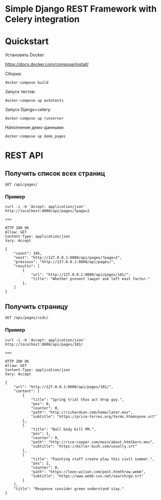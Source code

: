 # Simple Django REST Framework with Celery integration

# Quickstart

Установить Docker
 
https://docs.docker.com/compose/install/

Cборка:

    docker-compose build

Запуск тестов:

    docker-compose up autotests

Запуск Django+celery:

    docker-compose up runserver

Наполнение демо-данными:

    docker-compose up demo_pages

# REST API

## Получить список всех страниц

```http
GET /api/pages/
```


### Пример

    curl -i -H 'Accept: application/json' http://localhost:8000/api/pages/?page=2

    >>>

    HTTP 200 OK
    Allow: GET
    Content-Type: application/json
    Vary: Accept

    {
        "count": 345,
        "next": "http://127.0.0.1:8000/api/pages/?page=3",
        "previous": "http://127.0.0.1:8000/api/pages/",
        "results": [
            {
                "url": "http://127.0.0.1:8000/api/pages/101/",
                "title": "Whether prevent lawyer ask left east factor."
            },
        ]
    }

## Получить страницу

```http
GET /api/pages/<id>/
```

### Пример

    curl -i -H 'Accept: application/json' http://localhost:8000/api/pages/101/

    >>>

    HTTP 200 OK
    Allow: GET
    Content-Type: application/json
    Vary: Accept

    {
        "url": "http://127.0.0.1:8000/api/pages/101/",
        "content": [
            {
                "title": "Spring trial thus act drop guy.",
                "pos": 0,
                "counter": 0,
                "path": "http://richardson.com/home/later.mov",
                "subtitle": "https://price-torres.org/terms.htmanyone.srt"
            },
            {
                "title": "Ball body bill PM.",
                "pos": 1,
                "counter": 0,
                "path": "http://rice-cooper.com/main/about.htmlborn.mov",
                "subtitle": "https://miller-bush.com/usually.srt"
            },
            {
                "title": "Painting staff create play this civil summer.",
                "pos": 2,
                "counter": 0,
                "path": "https://leon-wilson.com/post.htmthrow.webm",
                "subtitle": "https://www.webb-cox.net/search/go.srt"
            }
        ],
        "title": "Response consider green understand stay."
    }

